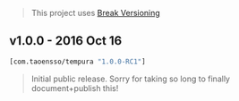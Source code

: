 > This project uses [Break Versioning](https://github.com/ptaoussanis/encore/blob/master/BREAK-VERSIONING.md)

## v1.0.0 - 2016 Oct 16

```clojure
[com.taoensso/tempura "1.0.0-RC1"]
```

> Initial public release. Sorry for taking so long to finally document+publish this!
